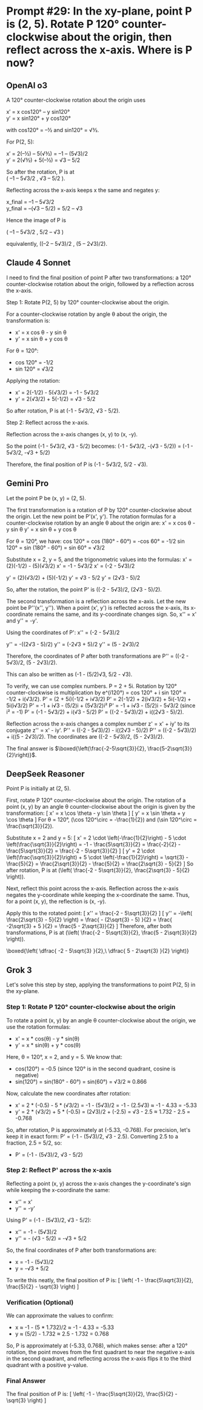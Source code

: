 # Prompt #29: In the xy-plane, point P is (2, 5). Rotate P 120° counter-clockwise about the origin, then reflect across the x-axis. Where is P now?

## OpenAI o3
A 120° counter-clockwise rotation about the origin uses  

x′ = x cos120° – y sin120°  
y′ = x sin120° + y cos120°  

with cos120° = –½ and sin120° = √3⁄2.

For P(2, 5):

x′ = 2(–½) – 5(√3⁄2) = –1 – (5√3)/2  
y′ = 2(√3⁄2) + 5(–½) = √3 – 5/2

So after the rotation, P is at  
( –1 – 5√3/2 ,  √3 – 5/2 ).

Reflecting across the x-axis keeps x the same and negates y:

x_final = –1 – 5√3/2  
y_final = –(√3 – 5/2) = 5/2 – √3

Hence the image of P is  

( –1 – 5√3/2 ,  5/2 – √3 )  

equivalently, ((–2 – 5√3)/2 , (5 – 2√3)/2).

## Claude 4 Sonnet
I need to find the final position of point P after two transformations: a 120° counter-clockwise rotation about the origin, followed by a reflection across the x-axis.

Step 1: Rotate P(2, 5) by 120° counter-clockwise about the origin.

For a counter-clockwise rotation by angle θ about the origin, the transformation is:
- x' = x cos θ - y sin θ
- y' = x sin θ + y cos θ

For θ = 120°:
- cos 120° = -1/2
- sin 120° = √3/2

Applying the rotation:
- x' = 2(-1/2) - 5(√3/2) = -1 - 5√3/2
- y' = 2(√3/2) + 5(-1/2) = √3 - 5/2

So after rotation, P is at (-1 - 5√3/2, √3 - 5/2).

Step 2: Reflect across the x-axis.

Reflection across the x-axis changes (x, y) to (x, -y).

So the point (-1 - 5√3/2, √3 - 5/2) becomes:
(-1 - 5√3/2, -(√3 - 5/2)) = (-1 - 5√3/2, -√3 + 5/2)

Therefore, the final position of P is (-1 - 5√3/2, 5/2 - √3).

## Gemini Pro
Let the point P be (x, y) = (2, 5).

The first transformation is a rotation of P by 120° counter-clockwise about the origin. Let the new point be P'(x', y').
The rotation formulas for a counter-clockwise rotation by an angle θ about the origin are:
x' = x cos θ - y sin θ
y' = x sin θ + y cos θ

For θ = 120°, we have:
cos 120° = cos (180° - 60°) = -cos 60° = -1/2
sin 120° = sin (180° - 60°) = sin 60° = √3/2

Substitute x = 2, y = 5, and the trigonometric values into the formulas:
x' = (2)(-1/2) - (5)(√3/2)
x' = -1 - 5√3/2
x' = (-2 - 5√3)/2

y' = (2)(√3/2) + (5)(-1/2)
y' = √3 - 5/2
y' = (2√3 - 5)/2

So, after the rotation, the point P' is ((-2 - 5√3)/2, (2√3 - 5)/2).

The second transformation is a reflection across the x-axis. Let the new point be P''(x'', y'').
When a point (x', y') is reflected across the x-axis, its x-coordinate remains the same, and its y-coordinate changes sign.
So, x'' = x' and y'' = -y'.

Using the coordinates of P':
x'' = (-2 - 5√3)/2

y'' = -((2√3 - 5)/2)
y'' = (-2√3 + 5)/2
y'' = (5 - 2√3)/2

Therefore, the coordinates of P after both transformations are P'' = ((-2 - 5√3)/2, (5 - 2√3)/2).

This can also be written as (-1 - (5/2)√3, 5/2 - √3).

To verify, we can use complex numbers.
P = 2 + 5i.
Rotation by 120° counter-clockwise is multiplication by e^(i120°) = cos 120° + i sin 120° = -1/2 + i(√3/2).
P' = (2 + 5i)(-1/2 + i√3/2)
P' = 2(-1/2) + 2(i√3/2) + 5i(-1/2) + 5i(i√3/2)
P' = -1 + i√3 - (5/2)i + (5√3/2)i²
P' = -1 + i√3 - (5/2)i - 5√3/2 (since i² = -1)
P' = (-1 - 5√3/2) + i(√3 - 5/2)
P' = ((-2 - 5√3)/2) + i((2√3 - 5)/2).

Reflection across the x-axis changes a complex number z' = x' + iy' to its conjugate z'' = x' - iy'.
P'' = ((-2 - 5√3)/2) - i((2√3 - 5)/2)
P'' = ((-2 - 5√3)/2) + i((5 - 2√3)/2).
The coordinates are ((-2 - 5√3)/2, (5 - 2√3)/2).

The final answer is $\boxed{\left(\frac{-2-5\sqrt{3}}{2}, \frac{5-2\sqrt{3}}{2}\right)}$.

## DeepSeek Reasoner
Point P is initially at (2, 5).

First, rotate P 120° counter-clockwise about the origin. The rotation of a point (x, y) by an angle θ counter-clockwise about the origin is given by the transformation:
\[
x' = x \cos \theta - y \sin \theta
\]
\[
y' = x \sin \theta + y \cos \theta
\]
For θ = 120°, \(\cos 120^\circ = -\frac{1}{2}\) and \(\sin 120^\circ = \frac{\sqrt{3}}{2}\).

Substitute x = 2 and y = 5:
\[
x' = 2 \cdot \left(-\frac{1}{2}\right) - 5 \cdot \left(\frac{\sqrt{3}}{2}\right) = -1 - \frac{5\sqrt{3}}{2} = \frac{-2}{2} - \frac{5\sqrt{3}}{2} = \frac{-2 - 5\sqrt{3}}{2}
\]
\[
y' = 2 \cdot \left(\frac{\sqrt{3}}{2}\right) + 5 \cdot \left(-\frac{1}{2}\right) = \sqrt{3} - \frac{5}{2} = \frac{2\sqrt{3}}{2} - \frac{5}{2} = \frac{2\sqrt{3} - 5}{2}
\]
So after rotation, P is at \(\left( \frac{-2 - 5\sqrt{3}}{2}, \frac{2\sqrt{3} - 5}{2} \right)\).

Next, reflect this point across the x-axis. Reflection across the x-axis negates the y-coordinate while keeping the x-coordinate the same. Thus, for a point (x, y), the reflection is (x, -y).

Apply this to the rotated point:
\[
x'' = \frac{-2 - 5\sqrt{3}}{2}
\]
\[
y'' = -\left( \frac{2\sqrt{3} - 5}{2} \right) = \frac{ - (2\sqrt{3} - 5) }{2} = \frac{ -2\sqrt{3} + 5 }{2} = \frac{5 - 2\sqrt{3}}{2}
\]
Therefore, after both transformations, P is at \(\left( \frac{-2 - 5\sqrt{3}}{2}, \frac{5 - 2\sqrt{3}}{2} \right)\).

\boxed{\left( \dfrac{ -2 - 5\sqrt{3} }{2},\ \dfrac{ 5 - 2\sqrt{3} }{2} \right)}

## Grok 3
Let's solve this step by step, applying the transformations to point P(2, 5) in the xy-plane.

### Step 1: Rotate P 120° counter-clockwise about the origin
To rotate a point (x, y) by an angle θ counter-clockwise about the origin, we use the rotation formulas:
- x' = x * cos(θ) - y * sin(θ)
- y' = x * sin(θ) + y * cos(θ)

Here, θ = 120°, x = 2, and y = 5. We know that:
- cos(120°) = -0.5 (since 120° is in the second quadrant, cosine is negative)
- sin(120°) = sin(180° - 60°) = sin(60°) = √3/2 ≈ 0.866

Now, calculate the new coordinates after rotation:
- x' = 2 * (-0.5) - 5 * (√3/2) = -1 - (5√3)/2 = -1 - (2.5√3) ≈ -1 - 4.33 = -5.33
- y' = 2 * (√3/2) + 5 * (-0.5) = (2√3)/2 + (-2.5) = √3 - 2.5 ≈ 1.732 - 2.5 = -0.768

So, after rotation, P is approximately at (-5.33, -0.768). For precision, let's keep it in exact form: P' = (-1 - (5√3)/2, √3 - 2.5). Converting 2.5 to a fraction, 2.5 = 5/2, so:
- P' = (-1 - (5√3)/2, √3 - 5/2)

### Step 2: Reflect P' across the x-axis
Reflecting a point (x, y) across the x-axis changes the y-coordinate's sign while keeping the x-coordinate the same:
- x'' = x'
- y'' = -y'

Using P' = (-1 - (5√3)/2, √3 - 5/2):
- x'' = -1 - (5√3)/2
- y'' = - (√3 - 5/2) = -√3 + 5/2

So, the final coordinates of P after both transformations are:
- x = -1 - (5√3)/2
- y = -√3 + 5/2

To write this neatly, the final position of P is:
\[
\left( -1 - \frac{5\sqrt{3}}{2}, \frac{5}{2} - \sqrt{3} \right)
\]

### Verification (Optional)
We can approximate the values to confirm:
- x ≈ -1 - (5 * 1.732)/2 ≈ -1 - 4.33 = -5.33
- y ≈ (5/2) - 1.732 ≈ 2.5 - 1.732 = 0.768

So, P is approximately at (-5.33, 0.768), which makes sense: after a 120° rotation, the point moves from the first quadrant to near the negative x-axis in the second quadrant, and reflecting across the x-axis flips it to the third quadrant with a positive y-value.

### Final Answer
The final position of P is:
\[
\left( -1 - \frac{5\sqrt{3}}{2}, \frac{5}{2} - \sqrt{3} \right)
\]

